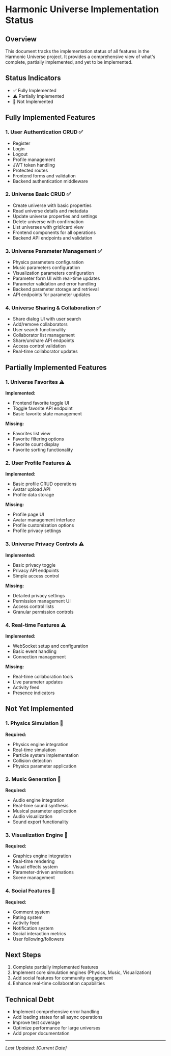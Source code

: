 # Harmonic Universe Implementation Status

## Overview

This document tracks the implementation status of all features in the Harmonic Universe project. It provides a comprehensive view of what's complete, partially implemented, and yet to be implemented.

## Status Indicators

- ✅ Fully Implemented
- ⚠️ Partially Implemented
- 🚫 Not Implemented

## Fully Implemented Features

### 1. User Authentication CRUD ✅

- Register
- Login
- Logout
- Profile management
- JWT token handling
- Protected routes
- Frontend forms and validation
- Backend authentication middleware

### 2. Universe Basic CRUD ✅

- Create universe with basic properties
- Read universe details and metadata
- Update universe properties and settings
- Delete universe with confirmation
- List universes with grid/card view
- Frontend components for all operations
- Backend API endpoints and validation

### 3. Universe Parameter Management ✅

- Physics parameters configuration
- Music parameters configuration
- Visualization parameters configuration
- Parameter form UI with real-time updates
- Parameter validation and error handling
- Backend parameter storage and retrieval
- API endpoints for parameter updates

### 4. Universe Sharing & Collaboration ✅

- Share dialog UI with user search
- Add/remove collaborators
- User search functionality
- Collaborator list management
- Share/unshare API endpoints
- Access control validation
- Real-time collaborator updates

## Partially Implemented Features

### 1. Universe Favorites ⚠️

**Implemented:**

- Frontend favorite toggle UI
- Toggle favorite API endpoint
- Basic favorite state management

**Missing:**

- Favorites list view
- Favorite filtering options
- Favorite count display
- Favorite sorting functionality

### 2. User Profile Features ⚠️

**Implemented:**

- Basic profile CRUD operations
- Avatar upload API
- Profile data storage

**Missing:**

- Profile page UI
- Avatar management interface
- Profile customization options
- Profile privacy settings

### 3. Universe Privacy Controls ⚠️

**Implemented:**

- Basic privacy toggle
- Privacy API endpoints
- Simple access control

**Missing:**

- Detailed privacy settings
- Permission management UI
- Access control lists
- Granular permission controls

### 4. Real-time Features ⚠️

**Implemented:**

- WebSocket setup and configuration
- Basic event handling
- Connection management

**Missing:**

- Real-time collaboration tools
- Live parameter updates
- Activity feed
- Presence indicators

## Not Yet Implemented

### 1. Physics Simulation 🚫

**Required:**

- Physics engine integration
- Real-time simulation
- Particle system implementation
- Collision detection
- Physics parameter application

### 2. Music Generation 🚫

**Required:**

- Audio engine integration
- Real-time sound synthesis
- Musical parameter application
- Audio visualization
- Sound export functionality

### 3. Visualization Engine 🚫

**Required:**

- Graphics engine integration
- Real-time rendering
- Visual effects system
- Parameter-driven animations
- Scene management

### 4. Social Features 🚫

**Required:**

- Comment system
- Rating system
- Activity feed
- Notification system
- Social interaction metrics
- User following/followers

## Next Steps

1. Complete partially implemented features
2. Implement core simulation engines (Physics, Music, Visualization)
3. Add social features for community engagement
4. Enhance real-time collaboration capabilities

## Technical Debt

- Implement comprehensive error handling
- Add loading states for all async operations
- Improve test coverage
- Optimize performance for large universes
- Add proper documentation

---

_Last Updated: [Current Date]_

